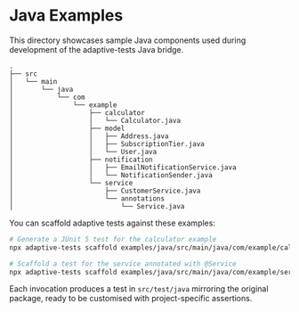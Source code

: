 # Java Examples

This directory showcases sample Java components used during development of the adaptive-tests Java bridge.

```
.
├── src
│   └── main
│       └── java
│           └── com
│               └── example
│                   ├── calculator
│                   │   └── Calculator.java
│                   ├── model
│                   │   ├── Address.java
│                   │   ├── SubscriptionTier.java
│                   │   └── User.java
│                   ├── notification
│                   │   ├── EmailNotificationService.java
│                   │   └── NotificationSender.java
│                   └── service
│                       ├── CustomerService.java
│                       └── annotations
│                           └── Service.java
```

You can scaffold adaptive tests against these examples:

```bash
# Generate a JUnit 5 test for the calculator example
npx adaptive-tests scaffold examples/java/src/main/java/com/example/calculator/Calculator.java

# Scaffold a test for the service annotated with @Service
npx adaptive-tests scaffold examples/java/src/main/java/com/example/service/CustomerService.java
```

Each invocation produces a test in `src/test/java` mirroring the original package, ready to be customised with project-specific assertions.
